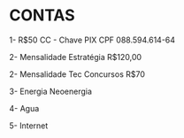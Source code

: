 # CONTAS

1- R$50 CC  - Chave PIX CPF 088.594.614-64

2- Mensalidade Estratégia R$120,00

2- Mensalidade Tec Concursos R$70

3- Energia Neoenergia

4- Agua 

5- Internet

